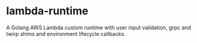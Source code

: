 # lambda-runtime
A Golang AWS Lambda custom runtime with user input validation, grpc and twirp shims and environment lifecycle callbacks.
